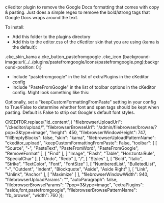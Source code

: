 cKeditor plugin to remove the Google Docs formatting that comes with copy & pasting.  Just does a simple regex to remove the bold/strong tags that Google Docs wraps around the text.

To install:

 - Add this folder to the plugins directory
 - Add this to the editor.css of the cKeditor skin that you are using (kama is the default):

.cke_skin_kama a.cke_button_pastefromgoogle .cke_icon {background-image:url(../../plugins/pastefromgoogle/icons/pastefromgoogle.png);background-position: 0;}

 - Include "pastefromgoogle" in the list of extraPlugins in the cKeditor config
 - Include "PasteFromGoogle" in the list  of toolbar options in the cKeditor config.  Might look something like this:

Optionally, set a "keepCustomFormattingFromPaste" setting in your config to True/False to determine whether font and span tags should be kept when pasting.  Default is False to strip out Google's default font styles.




CKEDITOR.replace("id_content",{
    "filebrowserUploadUrl": "/ckeditor/upload/",
    "filebrowserBrowseUrl": "/admin/filebrowser/browse/?pop=3&type=image",
    "height": 450,
    "filebrowserWindowHeight": 747,
    "fillEmptyBlocks": false,
    "skin": "kama",
    "filebrowserUploadPatternName": "ckeditor_upload",
    "keepCustomFormattingFromPaste": False,
    "toolbar": [
        [
            "Source",
            "-",
            "PasteText",
            "PasteFromWord",
            "PasteFromGoogle",
            "RemoveFormat"
        ],
        [
            "Find"
        ],
        [
            "Image",
            "Flash",
            "Table",
            "HorizontalRule",
            "SpecialChar"
        ],
        [
            "Undo",
            "Redo"
        ],
        "/",
        [
            "Styles"
        ],
        [
            "Bold",
            "Italic",
            "Strike",
            "TextColor",
            "Font",
            "FontSize"
        ],
        [
            "NumberedList",
            "BulletedList",
            "-",
            "Outdent",
            "Indent",
            "Blockquote",
            "Aside",
            "Aside Right"
        ],
        [
            "Link",
            "Unlink",
            "Anchor"
        ],
        [
            "Maximize"
        ]
    ],
    "filebrowserWindowWidth": 940,
    "filebrowserUploadParams": "",
    "autoParagraph": false,
    "filebrowserBrowseParams": "?pop=3&type=image",
    "extraPlugins": "aside,font,pastefromgoogle",
    "filebrowserBrowsePatternName": "fb_browse",
    "width": 760
});
